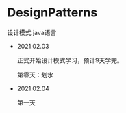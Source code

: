 # DesignPatterns

设计模式 java语言

-   2021.02.03

    正式开始设计模式学习，预计9天学完。

    第零天：划水

-   2021.02.04

    第一天
